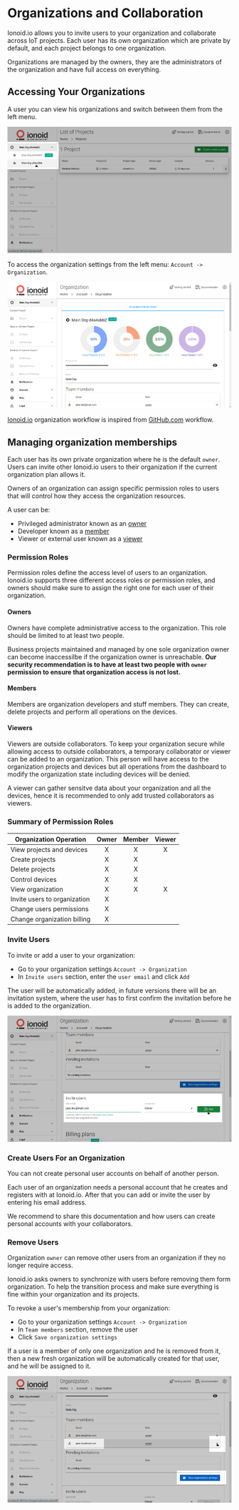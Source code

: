# Organizations and Collaboration

Ionoid.io allows you to invite users to your organization and collaborate across IoT projects.
Each user has its own organization which are private by default, and each project belongs to one organization.

Organizations are managed by the owners, they are the administrators of the organization and have full access on
everything.

## Accessing Your Organizations

A user you can view his organizations and switch between them from the left menu.

![View and siwtch Organizations](/steps/projects-and-devices/switch_org.png)


To access the organization settings from the left menu: `Account -> Organization`.

![Organization settings](/steps/projects-and-devices/org_settings.png)


[Ionoid.io](https://ionoid.io/) organization workflow is inspired from [GitHub.com](https://github.com) workflow.



## Managing organization memberships

Each user has its own private organization where he is the default `owner`. Users can invite other
Ionoid.io users to their organization if the current organization plan allows it.

Owners of an organization can assign specific permission roles to users that will control how
they access the organization resources.

A user can be:

- Privileged administrator known as an [owner](#owners)
- Developer known as a [member](#members)
- Viewer or external user known as a [viewer](#viewers)

### Permission Roles

Permission roles define the access level of users to an organization. Ionoid.io supports three different access roles or
permission roles, and owners should make sure to assign the right one for each user of their organization.

#### Owners

Owners have complete administrative access to the organization. This role should be limited to at least two people.

Business projects maintained and managed by one sole organization owner can become inaccessilbe if the organization owner
is unreachable. **Our security recommendation is to have at least two people with `owner` permission to ensure that
organization access is not lost.**

#### Members

Members are organization developers and stuff members. They can create, delete projects and perform all operations on
the devices.

#### Viewers

Viewers are outside collaborators. To keep your organization secure while allowing access to outside collaborators,
a temporary collaborator or viewer can be added to an organization. This person will have access to the organization
projects and devices but all operations from the dashboard to modify the organization state including devices will be
denied.

A viewer can gather sensitve data about your organization and all the devices, hence it is recommended to only add
trusted collaborators as viewers.

### Summary of Permission Roles

| Organization Operation    |  Owner          |  Member         | Viewer          |
| ------------------------- |:---------------:|:---------------:|:---------------:|
| View projects and devices           |  X              |  X              |  X              |
| Create projects           |  X              |  X              |                 |
| Delete projects           |  X              |  X              |                 |
| Control devices           |  X              |  X              |                 |
| View organization            |  X              |  X                |  X               |
| Invite users to organization            |  X              |                 |                 |
| Change users permissions            |  X              |                 |                 |
| Change organization billing            |  X              |                 |                 |

### Invite Users

To invite or add a user to your organization:

- Go to your organization settings `Account -> Organization`
- In `Invite users` section, enter the `user email` and click `Add`


The user will be automatically added, in future versions there will be an invitation system, where the user has to first
confirm the invitation before he is added to the organization.

![Invite users to an organization](/steps/projects-and-devices/add_user_to_org.png)

### Create Users For an Organization

You can not create personal user accounts on behalf of another person.

Each user of an organization needs a personal account that he creates and registers with at Ionoid.io. After that you
can add or invite the user by entering his email address.

We recommend to share this documentation and how users can create personal accounts with your collaborators.


### Remove Users

Organization `owner` can remove other users from an organization if they no longer require access.

Ionoid.io asks owners to synchronize with users before removing them form organization. To help the transition process
and make sure everything is fine within your organization and its projects.

To revoke a user's membership from your organization:

- Go to your organization settings `Account -> Organization`
- In `Team members` section, remove the user
- Click `Save organization settings`

If a user is a member of only one organization and he is removed from it, then a new fresh organization
will be automatically created for that user, and he will be assigned to it.

![Remove users from an organization](/steps/projects-and-devices/remove_user_from_org.png)

<Content :page-key="getPageKey($site.pages, '/docs/_have-questions.html')" />
